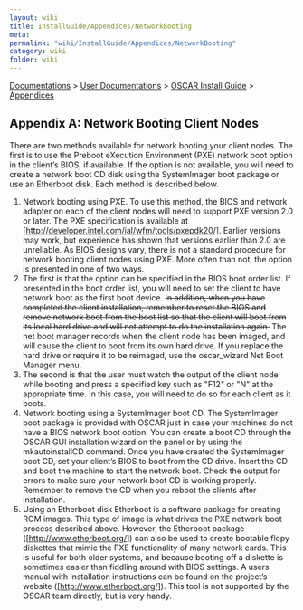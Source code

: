 ```yaml
---
layout: wiki
title: InstallGuide/Appendices/NetworkBooting
meta: 
permalink: "wiki/InstallGuide/Appendices/NetworkBooting"
category: wiki
folder: wiki
---
```

<!-- Name: InstallGuide/Appendices/NetworkBooting -->
<!-- Version: 2 -->
<!-- Author: olahaye74 -->
[Documentations](../../Document) > [User Documentations](../../Support) > [OSCAR Install Guide](../../InstallGuideDoc) > [Appendices](../AppendicesDoc)

 
## Appendix A: Network Booting Client Nodes
 
There are two methods available for network booting your client nodes. The first is to use the Preboot eXecution Environment (PXE) network boot option in the client’s BIOS, if available. If the option is not available, you will need to create a network boot CD disk using the SystemImager boot package or use an Etherboot disk. Each method is described below.

 1. Network booting using PXE. To use this method, the BIOS and network adapter on each of the client nodes will need to support PXE version 2.0 or later. The PXE specification is available at [http://developer.intel.com/ial/wfm/tools/pxepdk20/]. Earlier versions may work, but experience has shown that versions earlier than 2.0 are unreliable. As BIOS designs vary, there is not a standard procedure for network booting client nodes using PXE. More often than not, the option is presented in one of two ways.
 1. The first is that the option can be specified in the BIOS boot order list. If presented in the boot order list, you will need to set the client to have network boot as the first boot device. <del>In addition, when you have completed the client installation, remember to reset the BIOS and remove network boot from the boot list so that the client will boot from its local hard drive and will not attempt to do the installation again.</del> The net boot manager records when the client node has been imaged, and will cause the client to boot from its own hard drive. If you replace the hard drive or require it to be reimaged, use the oscar_wizard Net Boot Manager menu.
 1. The second is that the user must watch the output of the client node while booting and press a specified key such as "F12" or "N" at the appropriate time. In this case, you will need to do so for each client as it boots.
 1. Network booting using a SystemImager boot CD. The SystemImager boot package is provided with OSCAR just in case your machines do not have a BIOS network boot option. You can create a boot CD through the OSCAR GUI installation wizard on the <Setup Networking> panel or by using the mkautoinstallCD command. Once you have created the SystemImager boot CD, set your client’s BIOS to boot from the CD drive. Insert the CD and boot the machine to start the network boot. Check the output for errors to make sure your network boot CD is working properly. Remember to remove the CD when you reboot the clients after installation.
 1. Using an Etherboot disk Etherboot is a software package for creating ROM images. This type of image is what drives the PXE network boot process described above. However, the Etherboot package ([http://www.etherboot.org/]) can also be used to create bootable flopy diskettes that mimic the PXE functionality of many network cards. This is useful for both older systems, and because booting off a diskette is sometimes easier than fiddling around with BIOS settings. A users manual with installation instructions can be found on the project’s website ([http://www.etherboot.org/]). This tool is not supported by the OSCAR team directly, but is very handy.
